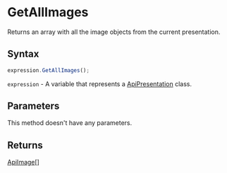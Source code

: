 # GetAllImages

Returns an array with all the image objects from the current presentation.

## Syntax

```javascript
expression.GetAllImages();
```

`expression` - A variable that represents a [ApiPresentation](../ApiPresentation.md) class.

## Parameters

This method doesn't have any parameters.

## Returns

[ApiImage](../../ApiImage/ApiImage.md)[]